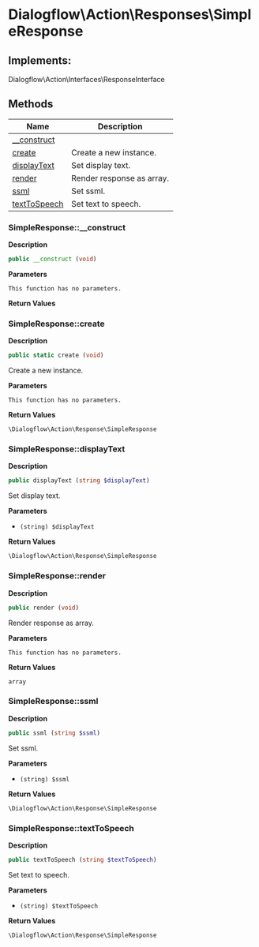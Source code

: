 # Dialogflow\Action\Responses\SimpleResponse  



## Implements:
Dialogflow\Action\Interfaces\ResponseInterface



## Methods

| Name | Description |
|------|-------------|
|[__construct](#simpleresponse__construct)||
|[create](#simpleresponsecreate)|Create a new instance.|
|[displayText](#simpleresponsedisplaytext)|Set display text.|
|[render](#simpleresponserender)|Render response as array.|
|[ssml](#simpleresponsessml)|Set ssml.|
|[textToSpeech](#simpleresponsetexttospeech)|Set text to speech.|




### SimpleResponse::__construct  

**Description**

```php
public __construct (void)
```

 

 

**Parameters**

`This function has no parameters.`

**Return Values**




### SimpleResponse::create  

**Description**

```php
public static create (void)
```

Create a new instance. 

 

**Parameters**

`This function has no parameters.`

**Return Values**

`\Dialogflow\Action\Response\SimpleResponse`





### SimpleResponse::displayText  

**Description**

```php
public displayText (string $displayText)
```

Set display text. 

 

**Parameters**

* `(string) $displayText`

**Return Values**

`\Dialogflow\Action\Response\SimpleResponse`





### SimpleResponse::render  

**Description**

```php
public render (void)
```

Render response as array. 

 

**Parameters**

`This function has no parameters.`

**Return Values**

`array`





### SimpleResponse::ssml  

**Description**

```php
public ssml (string $ssml)
```

Set ssml. 

 

**Parameters**

* `(string) $ssml`

**Return Values**

`\Dialogflow\Action\Response\SimpleResponse`





### SimpleResponse::textToSpeech  

**Description**

```php
public textToSpeech (string $textToSpeech)
```

Set text to speech. 

 

**Parameters**

* `(string) $textToSpeech`

**Return Values**

`\Dialogflow\Action\Response\SimpleResponse`




